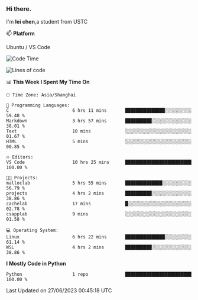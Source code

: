 ### Hi there.
I'm **lei chen**,a student from USTC

📫 **Platform**

Ubuntu / VS Code

<!--START_SECTION:waka-->
![Code Time](http://img.shields.io/badge/Code%20Time-98%20hrs%208%20mins-blue)

![Lines of code](https://img.shields.io/badge/From%20Hello%20World%20I%27ve%20Written-0%20lines%20of%20code-blue)

📊 **This Week I Spent My Time On** 

```text
🕑︎ Time Zone: Asia/Shanghai

💬 Programming Languages: 
C                        6 hrs 11 mins       ███████████████░░░░░░░░░░   59.48 % 
Markdown                 3 hrs 57 mins       ██████████░░░░░░░░░░░░░░░   38.01 % 
Text                     10 mins             ░░░░░░░░░░░░░░░░░░░░░░░░░   01.67 % 
HTML                     5 mins              ░░░░░░░░░░░░░░░░░░░░░░░░░   00.85 % 

🔥 Editors: 
VS Code                  10 hrs 25 mins      █████████████████████████   100.00 % 

🐱‍💻 Projects: 
malloclab                5 hrs 55 mins       ██████████████░░░░░░░░░░░   56.79 % 
projects                 4 hrs 2 mins        ██████████░░░░░░░░░░░░░░░   38.86 % 
cachelab                 17 mins             █░░░░░░░░░░░░░░░░░░░░░░░░   02.78 % 
csapplab                 9 mins              ░░░░░░░░░░░░░░░░░░░░░░░░░   01.58 % 

💻 Operating System: 
Linux                    6 hrs 22 mins       ███████████████░░░░░░░░░░   61.14 % 
WSL                      4 hrs 2 mins        ██████████░░░░░░░░░░░░░░░   38.86 % 
```

**I Mostly Code in Python** 

```text
Python                   1 repo              █████████████████████████   100.00 % 
```




 Last Updated on 27/06/2023 00:45:18 UTC
<!--END_SECTION:waka-->
